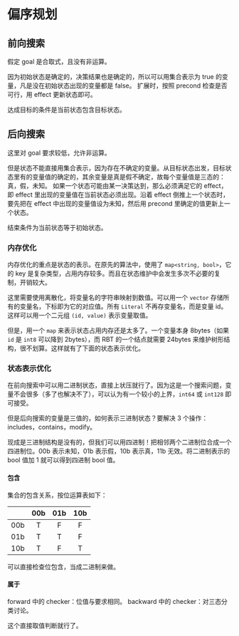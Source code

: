 # 偏序规划

## 前向搜索

假定 goal 是合取式，且没有非运算。

因为初始状态是确定的，决策结果也是确定的，所以可以用集合表示为 true 的变量，凡是没在初始状态出现的变量都是 false。
扩展时，按照 precond 检查是否可行，用 effect 更新状态即可。

达成目标的条件是当前状态包含目标状态。

## 后向搜索

这里对 goal 要求较低，允许非运算。

但是状态不能直接用集合表示，因为存在不确定的变量。从目标状态出发，目标状态里有的变量值的确定的，其余变量是真是假不确定，故每个变量值是三态的：真，假，未知。
如果一个状态可能由某一决策达到，那么必须满足它的 effect，即 effect 里出现的变量值在当前状态必须出现。沿着 effect 倒推上一个状态时，要先把在 effect 中出现的变量值设为未知，然后用 precond 里确定的值更新上一个状态。

结束条件为当前状态等于初始状态。

### 内存优化

内存优化的重点是状态的表示。在原先的算法中，使用了 `map<string, bool>`，它的 key 是复杂类型，占用内存较多。而且在状态维护中会发生多次不必要的复制，开销较大。

这里需要使用离散化，将变量名的字符串映射到数值。可以用一个 `vector` 存储所有的变量名，下标即为它的对应值。所有 `Literal` 不再存变量名，而是变量 id。这样可以用一个二元组 `(id, value)` 表示变量取值。

但是，用一个 `map` 来表示状态占用内存还是太多了。一个变量本身 8bytes（如果 `id` 是 `int8` 可以降到 2bytes），而 RBT 的一个结点就需要 24bytes 来维护树形结构，很不划算。这样就有了下面的状态表示优化。

### 状态表示优化

在前向搜索中可以用二进制状态，直接上状压就行了。因为这是一个搜索问题，变量不会很多（多了也解决不了），可以认为有一个较小的上界，`int64` 或 `int128` 即可接受。

但是后向搜索的变量是三值的，如何表示三进制状态？要解决 3 个操作：includes，contains，modify。

现成是三进制结构是没有的，但我们可以用四进制！把相邻两个二进制位合成一个四进制位。00b 表示未知，01b 表示假，10b 表示真，11b 无效。将二进制表示的 bool 值加 1 就可以得到四进制 bool 值。

#### 包含

集合的包含关系，按位运算表如下：

|     | 00b | 01b | 10b |
| :-: | :-: | :-: | :-: |
| 00b |  T  |  F  |  F  |
| 01b |  T  |  T  |  F  |
| 10b |  T  |  F  |  T  |

可以直接检查位包含，当成二进制来做。

#### 属于

forward 中的 checker：位值与要求相同。
backward 中的 checker：对三态分类讨论。

这个直接取值判断就行了。
